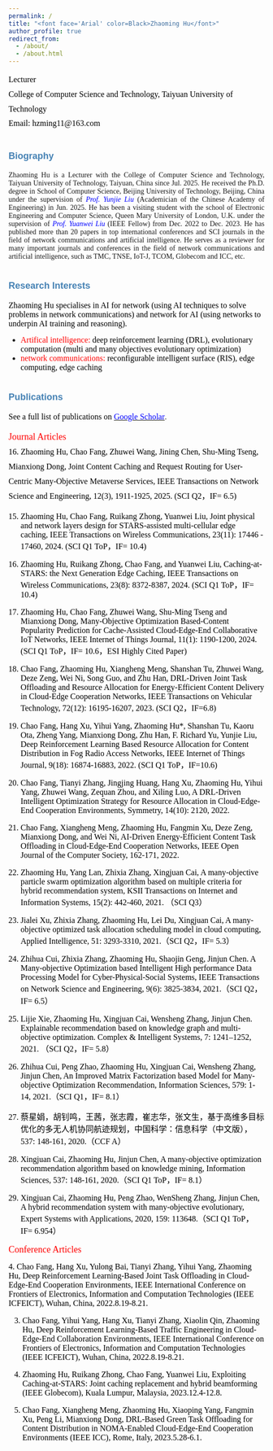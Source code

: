 ```yaml
---
permalink: /
title: "<font face='Arial' color=Black>Zhaoming Hu</font>"
author_profile: true
redirect_from: 
  - /about/
  - /about.html
---
```


<p style="line-height: 1.8;">
<font face='Calibri' size="3.75" color=Black>
Lecturer<br>
College of Computer Science and Technology, Taiyuan University of Technology<br>
Email: hzming11@163.com
</font>
</p>


# <font face='Arial' size="4.75" color=SteelBlue>Biography</font>
<p style="text-align: justify; font-family: Calibri; font-size: "3.75"; color: black;">
Zhaoming Hu is a Lecturer with the College of Computer Science and Technology, Taiyuan University of Technology, Taiyuan, China since Jul. 2025. He received the Ph.D. degree in School of Computer Science, Beijing University of Technology, Beijing, China under the supervision of <a href="https://ieeexplore.ieee.org/author/37537574300" style="text-decoration: none;"><i style="color: blue;">Prof. Yunjie Liu</i></a> (Academician of the Chinese Academy of Engineering) in Jun. 2025. He has been a visiting student with the school of Electronic Engineering and Computer Science, Queen Mary University of London, U.K. under the supervision of <a href="https://www.eee.hku.hk/~yuanwei/#highlights" style="text-decoration: none;"><i style="color: blue;">Prof. Yuanwei Liu</i></a> (IEEE Fellow) from Dec. 2022 to Dec. 2023. He has published more than 20 papers in top international conferences and SCI journals in the field of network communications and artificial intelligence. He serves as a reviewer for many important journals and conferences in the field of network communications and artificial intelligence, such as TMC, TNSE, IoT-J, TCOM, Globecom and ICC, etc.
</p>


# <font face='Arial' size="4.75" color=SteelBlue>Research Interests</font>
<font face='Calibri' size="3.75" color=Black>Zhaoming Hu specialises in AI for network (using AI techniques to solve problems in network communications) and network for AI (using networks to underpin AI training and reasoning).</font>

* <font face='Calibri' size="3.75" color=Red>Artifical intelligence:</font> <font face='Calibri' size="3.75" color=Black>deep reinforcement learning (DRL), evolutionary computation (multi and many objectives evolutionary optimization)</font>
* <font face='Calibri' size="3.75" color=Red>network communications:</font> <font face='Calibri' size="3.75" color=Black>reconfigurable intelligent surface (RIS), edge computing, edge caching</font>

# <font face='Arial' size="4.75" color=SteelBlue>Publications</font>
<span style="white-space: nowrap;"><font face='Calibri' size="3.75" color=Black>See a full list of publications on </font>[<font face='Calibri' size="3.75" color=Blue >Google Scholar</font>](https://scholar.google.co.uk/citations?user=X5bNcZ0AAAAJ&hl=zh-CN&authuser=1).</span>

<p style="line-height: 1.8;">
<font face='Calibri' size="4" color=Red>Journal Articles</font><br>

<font face='Calibri' size="3.75" color=Black>
16. Zhaoming Hu, Chao Fang, Zhuwei Wang, Jining Chen, Shu-Ming Tseng, Mianxiong Dong, Joint Content Caching and Request Routing for User-Centric Many-Objective Metaverse Services, IEEE Transactions on Network Science and Engineering, 12(3), 1911-1925, 2025. (SCI Q2，IF= 6.5)<br>
  
15. Zhaoming Hu, Chao Fang, Ruikang Zhong, Yuanwei Liu, Joint physical and network layers design for STARS-assisted multi-cellular edge caching, IEEE Transactions on Wireless Communications, 23(11): 17446 - 17460, 2024. (SCI Q1 ToP，IF= 10.4)<br>
  
14. Zhaoming Hu, Ruikang Zhong, Chao Fang, and Yuanwei Liu, Caching-at-STARS: the Next Generation Edge Caching, IEEE Transactions on Wireless Communications, 23(8): 8372-8387, 2024. (SCI Q1 ToP，IF= 10.4)<br>
    
13. Zhaoming Hu, Chao Fang, Zhuwei Wang, Shu-Ming Tseng and Mianxiong Dong, Many-Objective Optimization Based-Content Popularity Prediction for Cache-Assisted Cloud-Edge-End Collaborative IoT Networks, IEEE Internet of Things Journal, 11(1): 1190-1200, 2024. (SCI Q1 ToP，IF= 10.6，ESI Highly Cited Paper)<br>
    
12. Chao Fang, Zhaoming Hu, Xiangheng Meng, Shanshan Tu, Zhuwei Wang, Deze Zeng, Wei Ni, Song Guo, and Zhu Han, DRL-Driven Joint Task Offloading and Resource Allocation for Energy-Efficient Content Delivery in Cloud-Edge Cooperation Networks, IEEE Transactions on Vehicular Technology, 72(12): 16195-16207, 2023. (SCI Q2，IF=6.8)<br>
    
11. Chao Fang, Hang Xu, Yihui Yang, Zhaoming Hu*, Shanshan Tu, Kaoru Ota, Zheng Yang, Mianxiong Dong, Zhu Han, F. Richard Yu, Yunjie Liu, Deep Reinforcement Learning Based Resource Allocation for Content Distribution in Fog Radio Access Networks, IEEE Internet of Things Journal, 9(18): 16874-16883, 2022. (SCI Q1 ToP，IF=10.6)<br>
    
10. Chao Fang, Tianyi Zhang, Jingjing Huang, Hang Xu, Zhaoming Hu, Yihui Yang, Zhuwei Wang, Zequan Zhou, and Xiling Luo, A DRL-Driven Intelligent Optimization Strategy for Resource Allocation in Cloud-Edge-End Cooperation Environments, Symmetry, 14(10): 2120, 2022.<br>
    
9. Chao Fang, Xiangheng Meng, Zhaoming Hu, Fangmin Xu, Deze Zeng, Mianxiong Dong, and Wei Ni, AI-Driven Energy-Efficient Content Task Offloading in Cloud-Edge-End Cooperation Networks, IEEE Open Journal of the Computer Society, 162-171, 2022.<br>
    
8. Zhaoming Hu, Yang Lan, Zhixia Zhang, Xingjuan Cai, A many-objective particle swarm optimization algorithm based on multiple criteria for hybrid recommendation system, KSII Transactions on Internet and Information Systems, 15(2): 442-460, 2021. （SCI Q3）<br>
   
7. Jialei Xu, Zhixia Zhang, Zhaoming Hu, Lei Du, Xingjuan Cai, A many-objective optimized task allocation scheduling model in cloud computing, Applied Intelligence, 51: 3293-3310, 2021.（SCI Q2，IF= 5.3）<br>
   
6. Zhihua Cui, Zhixia Zhang, Zhaoming Hu, Shaojin Geng, Jinjun Chen. A Many-objective Optimization based Intelligent High performance Data Processing Model for Cyber-Physical-Social Systems, IEEE Transactions on Network Science and Engineering, 9(6): 3825-3834, 2021.（SCI Q2，IF= 6.5）<br>
   
5. Lijie Xie, Zhaoming Hu, Xingjuan Cai, Wensheng Zhang, Jinjun Chen. Explainable recommendation based on knowledge graph and multi-objective optimization. Complex & Intelligent Systems, 7: 1241–1252, 2021. （SCI Q2，IF= 5.8）<br>
   
4. Zhihua Cui, Peng Zhao, Zhaoming Hu, Xingjuan Cai, Wensheng Zhang, Jinjun Chen, An Improved Matrix Factorization based Model for Many-objective Optimization Recommendation, Information Sciences, 579: 1-14, 2021.（SCI Q1，IF= 8.1）<br>
   
3. <font face='黑体' size="3.5" color=Black>蔡星娟，胡钊鸣，王茜，张志霞，崔志华，张文生，基于高维多目标优化的多无人机协同航迹规划，中国科学：信息科学（中文版）</font>，537: 148-161, 2020.（CCF A）<br>
   
2. Xingjuan Cai, Zhaoming Hu, Jinjun Chen, A many-objective optimization recommendation algorithm based on knowledge mining, Information Sciences, 537: 148-161, 2020.（SCI Q1 ToP，IF= 8.1）<br>
   
1. Xingjuan Cai, Zhaoming Hu, Peng Zhao, WenSheng Zhang, Jinjun Chen, A hybrid recommendation system with many-objective evolutionary, Expert Systems with Applications, 2020, 159: 113648.（SCI Q1 ToP，IF= 6.954）<br>
</font>

<font face='Calibri' size="4" color=Red>Conference Articles</font><br>

<font face='Calibri' size="3.75" color=Black>
4. Chao Fang, Hang Xu, Yulong Bai, Tianyi Zhang, Yihui Yang, Zhaoming Hu, Deep Reinforcement Learning-Based Joint Task Offloading in Cloud-Edge-End Cooperation Environments, IEEE International Conference on Frontiers of Electronics, Information and Computation Technologies (IEEE ICFEICT), Wuhan, China, 2022.8.19-8.21.<br>
   
3. Chao Fang, Yihui Yang, Hang Xu, Tianyi Zhang, Xiaolin Qin, Zhaoming Hu, Deep Reinforcement Learning-Based Traffic Engineering in Cloud-Edge-End Collaboration Environments, IEEE International Conference on Frontiers of Electronics, Information and Computation Technologies (IEEE ICFEICT), Wuhan, China, 2022.8.19-8.21.<br>
   
2. Zhaoming Hu, Ruikang Zhong, Chao Fang, Yuanwei Liu, Exploiting Caching-at-STARS: Joint caching replacement and hybrid beamforming (IEEE Globecom), Kuala Lumpur, Malaysia, 2023.12.4-12.8.<br>
   
1. Chao Fang, Xiangheng Meng, Zhaoming Hu, Xiaoping Yang, Fangmin Xu, Peng Li, Mianxiong Dong, DRL-Based Green Task Offloading for Content Distribution in NOMA-Enabled Cloud-Edge-End Cooperation Environments (IEEE ICC), Rome, Italy, 2023.5.28-6.1.<br>
</font>
</p>








